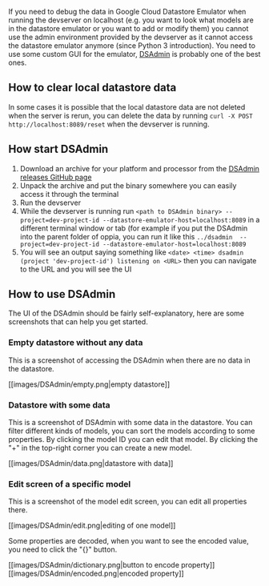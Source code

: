 If you need to debug the data in Google Cloud Datastore Emulator when running the devserver on localhost (e.g. you want to look what models are in the datastore emulator or you want to add or modify them) you cannot use the admin environment provided by the devserver as it cannot access the datastore emulator anymore (since Python 3 introduction). You need to use some custom GUI for the emulator, [DSAdmin](https://github.com/remko/dsadmin) is probably one of the best ones.

## How to clear local datastore data

In some cases it is possible that the local datastore data are not deleted when the server is rerun, you can delete the data by running `curl -X POST http://localhost:8089/reset` when the devserver is running.

## How start DSAdmin

1. Download an archive for your platform and processor from the [DSAdmin releases GitHub page](https://github.com/remko/dsadmin/releases)
2. Unpack the archive and put the binary somewhere you can easily access it through the terminal
3. Run the devserver
4. While the devserver is running run `<path to DSAdmin binary> --project=dev-project-id --datastore-emulator-host=localhost:8089` in a different terminal window or tab (for example if you put the DSAdmin into the parent folder of oppia, you can run it like this `../dsadmin  --project=dev-project-id --datastore-emulator-host=localhost:8089`
5. You will see an output saying something like `<date> <time> dsadmin (project 'dev-project-id') listening on <URL>` then you can navigate to the URL and you will see the UI

## How to use DSAdmin

The UI of the DSAdmin should be fairly self-explanatory, here are some screenshots that can help you get started.

### Empty datastore without any data

This is a screenshot of accessing the DSAdmin when there are no data in the datastore.

[[images/DSAdmin/empty.png|empty datastore]]

### Datastore with some data

This is a screenshot of DSAdmin with some data in the datastore. You can filter different kinds of models, you can sort the models according to some properties. By clicking the model ID you can edit that model. By clicking the "+" in the top-right corner you can create a new model.

[[images/DSAdmin/data.png|datastore with data]]

### Edit screen of a specific model

This is a screenshot of the model edit screen, you can edit all properties there.

[[images/DSAdmin/edit.png|editing of one model]]

Some properties are decoded, when you want to see the encoded value, you need to click the "{}" button.

[[images/DSAdmin/dictionary.png|button to encode property]]
[[images/DSAdmin/encoded.png|encoded property]]

